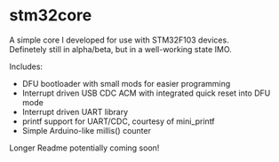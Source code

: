 # stm32core

A simple core I developed for use with STM32F103 devices.  
Definetely still in alpha/beta, but in a well-working state IMO.

Includes:
* DFU bootloader with small mods for easier programming 
* Interrupt driven USB CDC ACM with integrated quick reset into DFU mode
* Interrupt driven UART library
* printf support for UART/CDC, courtesy of mini_printf
* Simple Arduino-like millis() counter

Longer Readme potentially coming soon!
